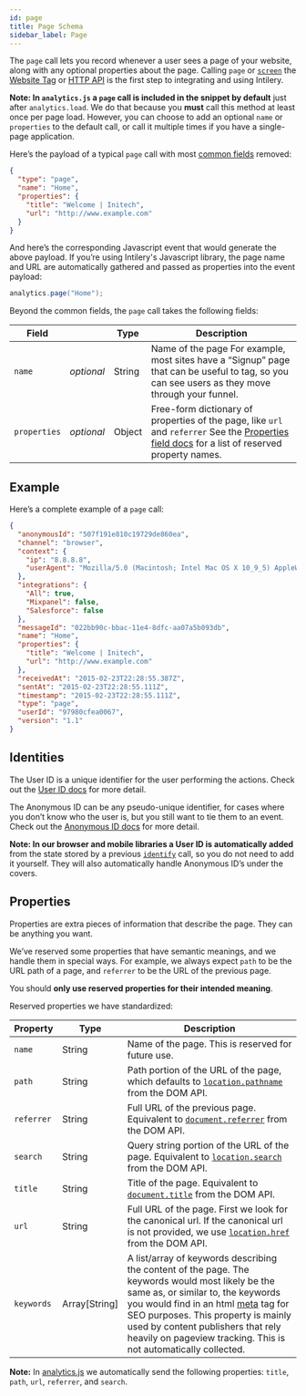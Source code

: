 ```yaml
---
id: page
title: Page Schema
sidebar_label: Page
---
```


The `page` call lets you record whenever a user sees a page of your website, along with any optional properties about the page. Calling `page` or [`screen`](./screen/) the [Website Tag](../tag/tag1) or [HTTP API](../apis/api1) is the first step to integrating and using Intilery.

**Note: In `analytics.js` a `page` call is included in the snippet by default** just after `analytics.load`. We do that because you **must** call this method at least once per page load. However, you can choose to add an optional `name` or `properties` to the default call, or call it multiple times if you have a single-page application.

Here’s the payload of a typical `page` call with most [common fields](./common/) removed:

```json
{
  "type": "page",
  "name": "Home",
  "properties": {
    "title": "Welcome | Initech",
    "url": "http://www.example.com"
  }
}
```

And here’s the corresponding Javascript event that would generate the above payload. If you’re using Intilery's Javascript library, the page name and URL are automatically gathered and passed as properties into the event payload:

```java
analytics.page("Home");
```

Beyond the common fields, the `page` call takes the following fields:

| Field        |            | Type   | Description                                                  |
| ------------ | ---------- | ------ | ------------------------------------------------------------ |
| `name`       | *optional* | String | Name of the page For example, most sites have a “Signup” page that can be useful to tag, so you can see users as they move through your funnel. |
| `properties` | *optional* | Object | Free-form dictionary of properties of the page, like `url` and `referrer` See the [Properties field docs](#properties) for a list of reserved property names. |

## Example

Here’s a complete example of a `page` call:

```json
{
  "anonymousId": "507f191e810c19729de860ea",
  "channel": "browser",
  "context": {
    "ip": "8.8.8.8",
    "userAgent": "Mozilla/5.0 (Macintosh; Intel Mac OS X 10_9_5) AppleWebKit/537.36 (KHTML, like Gecko) Chrome/40.0.2214.115 Safari/537.36"
  },
  "integrations": {
    "All": true,
    "Mixpanel": false,
    "Salesforce": false
  },
  "messageId": "022bb90c-bbac-11e4-8dfc-aa07a5b093db",
  "name": "Home",
  "properties": {
    "title": "Welcome | Initech",
    "url": "http://www.example.com"
  },
  "receivedAt": "2015-02-23T22:28:55.387Z",
  "sentAt": "2015-02-23T22:28:55.111Z",
  "timestamp": "2015-02-23T22:28:55.111Z",
  "type": "page",
  "userId": "97980cfea0067",
  "version": "1.1"
}
```

## Identities

The User ID is a unique identifier for the user performing the actions. Check out the [User ID docs](./identify#user-id) for more detail.

The Anonymous ID can be any pseudo-unique identifier, for cases where you don’t know who the user is, but you still want to tie them to an event. Check out the [Anonymous ID docs](./identify#anonymous-id) for more detail.

**Note: In our browser and mobile libraries a User ID is automatically added** from the state stored by a previous [`identify`](./identify) call, so you do not need to add it yourself. They will also automatically handle Anonymous ID’s under the covers.

## Properties

Properties are extra pieces of information that describe the page. They can be anything you want.

We’ve reserved some properties that have semantic meanings, and we handle them in special ways. For example, we always expect `path` to be the URL path of a page, and `referrer` to be the URL of the previous page.

You should **only use reserved properties for their intended meaning**.

Reserved properties we have standardized:

| **Property** | **Type**      | **Description**                                              |
| ------------ | ------------- | ------------------------------------------------------------ |
| `name`       | String        | Name of the page. This is reserved for future use.           |
| `path`       | String        | Path portion of the URL of the page, which defaults to [`location.pathname`](https://developer.mozilla.org/en-US/docs/Web/API/Location) from the DOM API. |
| `referrer`   | String        | Full URL of the previous page. Equivalent to [`document.referrer`](https://developer.mozilla.org/en-US/docs/Web/API/Document/referrer) from the DOM API. |
| `search`     | String        | Query string portion of the URL of the page. Equivalent to [`location.search`](https://developer.mozilla.org/en-US/docs/Web/API/Location) from the DOM API. |
| `title`      | String        | Title of the page. Equivalent to [`document.title`](https://developer.mozilla.org/en-US/docs/Web/API/Document/title) from the DOM API. |
| `url`        | String        | Full URL of the page. First we look for the canonical url. If the canonical url is not provided, we use [`location.href`](https://developer.mozilla.org/en-US/docs/Web/API/Location) from the DOM API. |
| `keywords`   | Array[String] | A list/array of keywords describing the content of the page. The keywords would most likely be the same as, or similar to, the keywords you would find in an html [meta](https://developer.mozilla.org/en-US/docs/Web/HTML/Element/meta#Attributes) tag for SEO purposes. This property is mainly used by content publishers that rely heavily on pageview tracking. This is not automatically collected. |

**Note:** In [analytics.js](../tag/tag1) we automatically send the following properties: `title`, `path`, `url`, `referrer`, and `search`.
